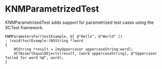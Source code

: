 # KNMParametrizedTest

KNMParametrizedTest adds support for parametrized test cases using the XCTest framework.

    KNMParametersFor(testExample, @[ @"Hello", @"World" ])
    - (void)testExample:(NSString *)word
    {
    	NSString *result = [myUppercaser uppercaseString:word];
        XCTAssertEqualObjects(result, [word uppercaseString], @"Uppercaser failed for word %@", word);
    }